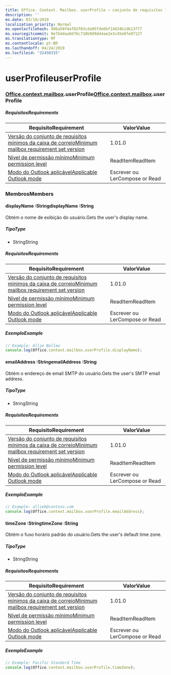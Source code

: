 ```yaml
---
title: Office. Context. Mailbox. userProfile – conjunto de requisitos 1,2
description: ''
ms.date: 03/19/2019
localization_priority: Normal
ms.openlocfilehash: 496a59f4ef02f03cda95fde0bf14634b1db13f77
ms.sourcegitcommit: 9e7b4daa8d76c710b9d9dd4ae2e3c45e8fe07127
ms.translationtype: MT
ms.contentlocale: pt-BR
ms.lasthandoff: 04/24/2019
ms.locfileid: "32450335"
---
```

# <a name="userprofile"></a><span data-ttu-id="c5b45-102">userProfile</span><span class="sxs-lookup"><span data-stu-id="c5b45-102">userProfile</span></span>

### <a name="officeofficemdcontextofficecontextmdmailboxofficecontextmailboxmduserprofile"></a><span data-ttu-id="c5b45-103">[Office](Office.md)[.context](Office.context.md)[.mailbox](Office.context.mailbox.md).userProfile</span><span class="sxs-lookup"><span data-stu-id="c5b45-103">[Office](Office.md)[.context](Office.context.md)[.mailbox](Office.context.mailbox.md).userProfile</span></span>

##### <a name="requirements"></a><span data-ttu-id="c5b45-104">Requisitos</span><span class="sxs-lookup"><span data-stu-id="c5b45-104">Requirements</span></span>

|<span data-ttu-id="c5b45-105">Requisito</span><span class="sxs-lookup"><span data-stu-id="c5b45-105">Requirement</span></span>| <span data-ttu-id="c5b45-106">Valor</span><span class="sxs-lookup"><span data-stu-id="c5b45-106">Value</span></span>|
|---|---|
|[<span data-ttu-id="c5b45-107">Versão do conjunto de requisitos mínimos da caixa de correio</span><span class="sxs-lookup"><span data-stu-id="c5b45-107">Minimum mailbox requirement set version</span></span>](/office/dev/add-ins/reference/requirement-sets/outlook-api-requirement-sets)| <span data-ttu-id="c5b45-108">1.0</span><span class="sxs-lookup"><span data-stu-id="c5b45-108">1.0</span></span>|
|[<span data-ttu-id="c5b45-109">Nível de permissão mínimo</span><span class="sxs-lookup"><span data-stu-id="c5b45-109">Minimum permission level</span></span>](/outlook/add-ins/understanding-outlook-add-in-permissions)| <span data-ttu-id="c5b45-110">ReadItem</span><span class="sxs-lookup"><span data-stu-id="c5b45-110">ReadItem</span></span>|
|[<span data-ttu-id="c5b45-111">Modo do Outlook aplicável</span><span class="sxs-lookup"><span data-stu-id="c5b45-111">Applicable Outlook mode</span></span>](/outlook/add-ins/#extension-points)| <span data-ttu-id="c5b45-112">Escrever ou Ler</span><span class="sxs-lookup"><span data-stu-id="c5b45-112">Compose or Read</span></span>|

### <a name="members"></a><span data-ttu-id="c5b45-113">Membros</span><span class="sxs-lookup"><span data-stu-id="c5b45-113">Members</span></span>

####  <a name="displayname-string"></a><span data-ttu-id="c5b45-114">displayName :String</span><span class="sxs-lookup"><span data-stu-id="c5b45-114">displayName :String</span></span>

<span data-ttu-id="c5b45-115">Obtém o nome de exibição do usuário.</span><span class="sxs-lookup"><span data-stu-id="c5b45-115">Gets the user's display name.</span></span>

##### <a name="type"></a><span data-ttu-id="c5b45-116">Tipo</span><span class="sxs-lookup"><span data-stu-id="c5b45-116">Type</span></span>

*   <span data-ttu-id="c5b45-117">String</span><span class="sxs-lookup"><span data-stu-id="c5b45-117">String</span></span>

##### <a name="requirements"></a><span data-ttu-id="c5b45-118">Requisitos</span><span class="sxs-lookup"><span data-stu-id="c5b45-118">Requirements</span></span>

|<span data-ttu-id="c5b45-119">Requisito</span><span class="sxs-lookup"><span data-stu-id="c5b45-119">Requirement</span></span>| <span data-ttu-id="c5b45-120">Valor</span><span class="sxs-lookup"><span data-stu-id="c5b45-120">Value</span></span>|
|---|---|
|[<span data-ttu-id="c5b45-121">Versão do conjunto de requisitos mínimos da caixa de correio</span><span class="sxs-lookup"><span data-stu-id="c5b45-121">Minimum mailbox requirement set version</span></span>](/office/dev/add-ins/reference/requirement-sets/outlook-api-requirement-sets)| <span data-ttu-id="c5b45-122">1.0</span><span class="sxs-lookup"><span data-stu-id="c5b45-122">1.0</span></span>|
|[<span data-ttu-id="c5b45-123">Nível de permissão mínimo</span><span class="sxs-lookup"><span data-stu-id="c5b45-123">Minimum permission level</span></span>](/outlook/add-ins/understanding-outlook-add-in-permissions)| <span data-ttu-id="c5b45-124">ReadItem</span><span class="sxs-lookup"><span data-stu-id="c5b45-124">ReadItem</span></span>|
|[<span data-ttu-id="c5b45-125">Modo do Outlook aplicável</span><span class="sxs-lookup"><span data-stu-id="c5b45-125">Applicable Outlook mode</span></span>](/outlook/add-ins/#extension-points)| <span data-ttu-id="c5b45-126">Escrever ou Ler</span><span class="sxs-lookup"><span data-stu-id="c5b45-126">Compose or Read</span></span>|

##### <a name="example"></a><span data-ttu-id="c5b45-127">Exemplo</span><span class="sxs-lookup"><span data-stu-id="c5b45-127">Example</span></span>

```javascript
// Example: Allie Bellew
console.log(Office.context.mailbox.userProfile.displayName);
```

####  <a name="emailaddress-string"></a><span data-ttu-id="c5b45-128">emailAddress :String</span><span class="sxs-lookup"><span data-stu-id="c5b45-128">emailAddress :String</span></span>

<span data-ttu-id="c5b45-129">Obtém o endereço de email SMTP do usuário.</span><span class="sxs-lookup"><span data-stu-id="c5b45-129">Gets the user's SMTP email address.</span></span>

##### <a name="type"></a><span data-ttu-id="c5b45-130">Tipo</span><span class="sxs-lookup"><span data-stu-id="c5b45-130">Type</span></span>

*   <span data-ttu-id="c5b45-131">String</span><span class="sxs-lookup"><span data-stu-id="c5b45-131">String</span></span>

##### <a name="requirements"></a><span data-ttu-id="c5b45-132">Requisitos</span><span class="sxs-lookup"><span data-stu-id="c5b45-132">Requirements</span></span>

|<span data-ttu-id="c5b45-133">Requisito</span><span class="sxs-lookup"><span data-stu-id="c5b45-133">Requirement</span></span>| <span data-ttu-id="c5b45-134">Valor</span><span class="sxs-lookup"><span data-stu-id="c5b45-134">Value</span></span>|
|---|---|
|[<span data-ttu-id="c5b45-135">Versão do conjunto de requisitos mínimos da caixa de correio</span><span class="sxs-lookup"><span data-stu-id="c5b45-135">Minimum mailbox requirement set version</span></span>](/office/dev/add-ins/reference/requirement-sets/outlook-api-requirement-sets)| <span data-ttu-id="c5b45-136">1.0</span><span class="sxs-lookup"><span data-stu-id="c5b45-136">1.0</span></span>|
|[<span data-ttu-id="c5b45-137">Nível de permissão mínimo</span><span class="sxs-lookup"><span data-stu-id="c5b45-137">Minimum permission level</span></span>](/outlook/add-ins/understanding-outlook-add-in-permissions)| <span data-ttu-id="c5b45-138">ReadItem</span><span class="sxs-lookup"><span data-stu-id="c5b45-138">ReadItem</span></span>|
|[<span data-ttu-id="c5b45-139">Modo do Outlook aplicável</span><span class="sxs-lookup"><span data-stu-id="c5b45-139">Applicable Outlook mode</span></span>](/outlook/add-ins/#extension-points)| <span data-ttu-id="c5b45-140">Escrever ou Ler</span><span class="sxs-lookup"><span data-stu-id="c5b45-140">Compose or Read</span></span>|

##### <a name="example"></a><span data-ttu-id="c5b45-141">Exemplo</span><span class="sxs-lookup"><span data-stu-id="c5b45-141">Example</span></span>

```javascript
// Example: allieb@contoso.com
console.log(Office.context.mailbox.userProfile.emailAddress);
```

####  <a name="timezone-string"></a><span data-ttu-id="c5b45-142">timeZone :String</span><span class="sxs-lookup"><span data-stu-id="c5b45-142">timeZone :String</span></span>

<span data-ttu-id="c5b45-143">Obtém o fuso horário padrão do usuário.</span><span class="sxs-lookup"><span data-stu-id="c5b45-143">Gets the user's default time zone.</span></span>

##### <a name="type"></a><span data-ttu-id="c5b45-144">Tipo</span><span class="sxs-lookup"><span data-stu-id="c5b45-144">Type</span></span>

*   <span data-ttu-id="c5b45-145">String</span><span class="sxs-lookup"><span data-stu-id="c5b45-145">String</span></span>

##### <a name="requirements"></a><span data-ttu-id="c5b45-146">Requisitos</span><span class="sxs-lookup"><span data-stu-id="c5b45-146">Requirements</span></span>

|<span data-ttu-id="c5b45-147">Requisito</span><span class="sxs-lookup"><span data-stu-id="c5b45-147">Requirement</span></span>| <span data-ttu-id="c5b45-148">Valor</span><span class="sxs-lookup"><span data-stu-id="c5b45-148">Value</span></span>|
|---|---|
|[<span data-ttu-id="c5b45-149">Versão do conjunto de requisitos mínimos da caixa de correio</span><span class="sxs-lookup"><span data-stu-id="c5b45-149">Minimum mailbox requirement set version</span></span>](/office/dev/add-ins/reference/requirement-sets/outlook-api-requirement-sets)| <span data-ttu-id="c5b45-150">1.0</span><span class="sxs-lookup"><span data-stu-id="c5b45-150">1.0</span></span>|
|[<span data-ttu-id="c5b45-151">Nível de permissão mínimo</span><span class="sxs-lookup"><span data-stu-id="c5b45-151">Minimum permission level</span></span>](/outlook/add-ins/understanding-outlook-add-in-permissions)| <span data-ttu-id="c5b45-152">ReadItem</span><span class="sxs-lookup"><span data-stu-id="c5b45-152">ReadItem</span></span>|
|[<span data-ttu-id="c5b45-153">Modo do Outlook aplicável</span><span class="sxs-lookup"><span data-stu-id="c5b45-153">Applicable Outlook mode</span></span>](/outlook/add-ins/#extension-points)| <span data-ttu-id="c5b45-154">Escrever ou Ler</span><span class="sxs-lookup"><span data-stu-id="c5b45-154">Compose or Read</span></span>|

##### <a name="example"></a><span data-ttu-id="c5b45-155">Exemplo</span><span class="sxs-lookup"><span data-stu-id="c5b45-155">Example</span></span>

```javascript
// Example: Pacific Standard Time
console.log(Office.context.mailbox.userProfile.timeZone);
```
